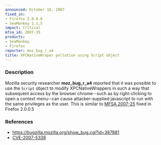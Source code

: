```yaml
---
announced: October 18, 2007
fixed_in:
- Firefox 2.0.0.8
- SeaMonkey 1.1.5
impact: Critical
mfsa_id: 2007-35
products:
- SeaMonkey
- Firefox
reporter: moz_bug_r_a4
title: XPCNativeWraper pollution using Script object
---
```


<h3>Description</h3>

<p>Mozilla security researcher <strong>moz_bug_r_a4</strong> reported that
it was possible to use the <code>Script</code> object to modify
XPCNativeWrappers in such a way that subsequent access by the browser
chrome--such as by right-clicking to open a context menu--can cause
attacker-supplied javascript to run with the same privileges as the user.
This is similar to <a href="mfsa2007-25.html">MFSA 2007-25</a> fixed in
Firefox 2.0.0.5
</p>


<h3>References</h3>

<ul>
  <li><a href="https://bugzilla.mozilla.org/show_bug.cgi?id=387881">
       https://bugzilla.mozilla.org/show_bug.cgi?id=387881</a></li>

  <li><a class="ex-ref" href="http://cve.mitre.org/cgi-bin/cvename.cgi?name=CVE-2007-5338">
       CVE-2007-5338</a></li>

</ul>



